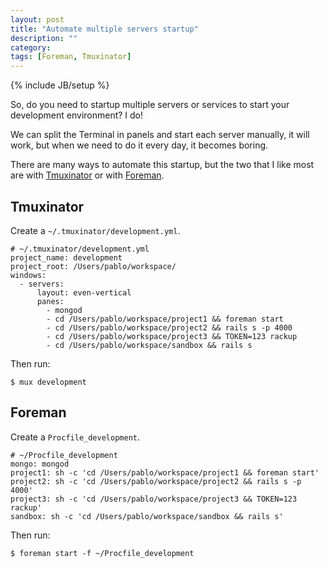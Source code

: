 ```yaml
---
layout: post
title: "Automate multiple servers startup"
description: ""
category:
tags: [Foreman, Tmuxinator]
---
```

{% include JB/setup %}

So, do you need to startup multiple servers or services to start your development environment? I do!

We can split the Terminal in panels and start each server manually, it will work, but when we need to do it every day, it becomes boring.

There are many ways to automate this startup, but the two that I like most are with [Tmuxinator](https://github.com/aziz/tmuxinator) or with [Foreman](https://github.com/ddollar/foreman).

## Tmuxinator

Create a `~/.tmuxinator/development.yml`.

    # ~/.tmuxinator/development.yml
    project_name: development
    project_root: /Users/pablo/workspace/
    windows:
      - servers:
          layout: even-vertical
          panes:
            - mongod
            - cd /Users/pablo/workspace/project1 && foreman start
            - cd /Users/pablo/workspace/project2 && rails s -p 4000
            - cd /Users/pablo/workspace/project3 && TOKEN=123 rackup
            - cd /Users/pablo/workspace/sandbox && rails s

Then run:

    $ mux development

## Foreman

Create a `Procfile_development`.

    # ~/Procfile_development
    mongo: mongod
    project1: sh -c 'cd /Users/pablo/workspace/project1 && foreman start'
    project2: sh -c 'cd /Users/pablo/workspace/project2 && rails s -p 4000'
    project3: sh -c 'cd /Users/pablo/workspace/project3 && TOKEN=123 rackup'
    sandbox: sh -c 'cd /Users/pablo/workspace/sandbox && rails s'

Then run:

    $ foreman start -f ~/Procfile_development